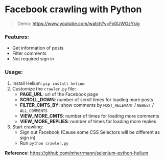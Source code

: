 # Facebook crawling with Python

> Demo: https://www.youtube.com/watch?v=Fx0UWOzYsig

### Features:

-   Get information of posts
-   Filter comments
-   Not required sign in

### Usage:

1. Install Helium: `pip install helium`
2. Customize the `crawler.py` file:
    - **PAGE_URL**: url of the Facebook page
    - **SCROLL_DOWN**: number of scroll times for loading more posts
    - **FILTER_CMTS_BY**: show comments by `MOST_RELEVANT` / `NEWEST` / `ALL_COMMENTS`
    - **VIEW_MORE_CMTS**: number of times for loading more comments
    - **VIEW_MORE_REPLIES**: number of times for loading more replies
3. Start crawling: 
    - Sign out Facebook (Cause some CSS Selectors will be different as sign in)
    - Run `python crawler.py`

**Reference:** https://github.com/mherrmann/selenium-python-helium

